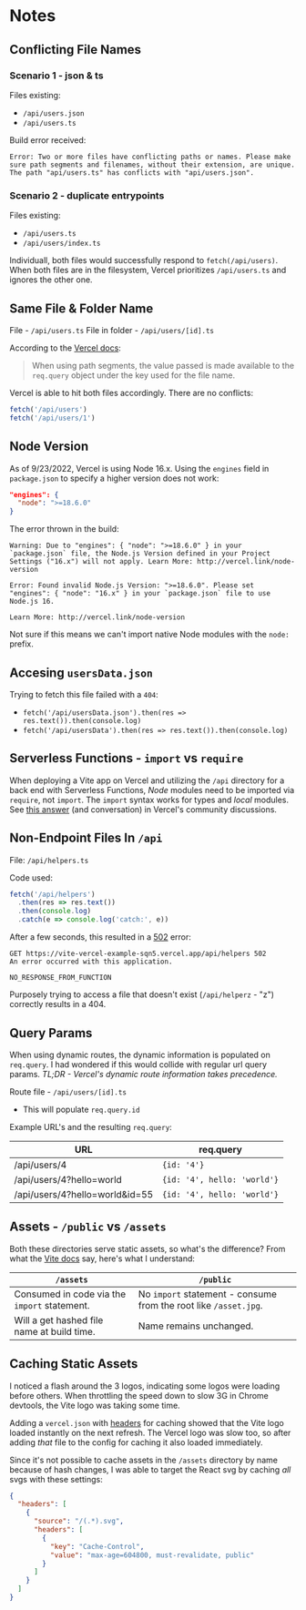# Notes

## Conflicting File Names

### Scenario 1 - json & ts

Files existing:

- `/api/users.json`
- `/api/users.ts`

Build error received:

```
Error: Two or more files have conflicting paths or names. Please make sure path segments and filenames, without their extension, are unique. The path "api/users.ts" has conflicts with "api/users.json".
```

### Scenario 2 - duplicate entrypoints

Files existing:

- `/api/users.ts`
- `/api/users/index.ts`

Individuall, both files would successfully respond to `fetch(/api/users)`. When both files are in the filesystem, Vercel prioritizes `/api/users.ts` and ignores the other one.

## Same File & Folder Name

File - `/api/users.ts`
File in folder - `/api/users/[id].ts`

According to the [Vercel docs](https://vercel.com/docs/concepts/functions/serverless-functions#path-segments):

> When using path segments, the value passed is made available to the `req.query` object under the key used for the file name.

Vercel is able to hit both files accordingly. There are no conflicts:

```javascript
fetch('/api/users')
fetch('/api/users/1')
```

## Node Version

As of 9/23/2022, Vercel is using Node 16.x. Using the `engines` field in `package.json` to specify a higher version does not work:

```json
"engines": {
  "node": ">=18.6.0"
}
```

The error thrown in the build:

```
Warning: Due to "engines": { "node": ">=18.6.0" } in your `package.json` file, the Node.js Version defined in your Project Settings ("16.x") will not apply. Learn More: http://vercel.link/node-version

Error: Found invalid Node.js Version: ">=18.6.0". Please set "engines": { "node": "16.x" } in your `package.json` file to use Node.js 16.

Learn More: http://vercel.link/node-version
```

Not sure if this means we can't import native Node modules with the `node:` prefix.

## Accesing `usersData.json`

Trying to fetch this file failed with a `404`:

- `fetch('/api/usersData.json').then(res => res.text()).then(console.log)`
- `fetch('/api/usersData').then(res => res.text()).then(console.log)`

## Serverless Functions - `import` vs `require`

When deploying a Vite app on Vercel and utilizing the `/api` directory for a back end with Serverless Functions, _Node_ modules need to be imported via `require`, not `import`. The `import` syntax works for types and _local_ modules. See [this answer](https://github.com/vercel/community/discussions/893#discussioncomment-3756470) (and conversation) in Vercel's community discussions.

## Non-Endpoint Files In `/api`

File: `/api/helpers.ts`

Code used:

```javascript
fetch('/api/helpers')
  .then(res => res.text())
  .then(console.log)
  .catch(e => console.log('catch:', e))
```

After a few seconds, this resulted in a [502](https://developer.mozilla.org/en-US/docs/Web/HTTP/Status/502) error:

```
GET https://vite-vercel-example-sqn5.vercel.app/api/helpers 502
An error occurred with this application.

NO_RESPONSE_FROM_FUNCTION
```

Purposely trying to access a file that doesn't exist (`/api/helperz` - "z") correctly results in a 404.

## Query Params

When using dynamic routes, the dynamic information is populated on `req.query`. I had wondered if this would collide with regular url query params. _TL;DR - Vercel's dynamic route information takes precedence._

Route file - `/api/users/[id].ts`

- This will populate `req.query.id`

Example URL's and the resulting `req.query`:

| URL                            | req.query                   |
| ------------------------------ | --------------------------- |
| /api/users/4                   | `{id: '4'}`                 |
| /api/users/4?hello=world       | `{id: '4', hello: 'world'}` |
| /api/users/4?hello=world&id=55 | `{id: '4', hello: 'world'}` |

## Assets - `/public` vs `/assets`

Both these directories serve static assets, so what's the difference? From what the [Vite docs](https://vitejs.dev/guide/assets.html) say, here's what I understand:

| `/assets`                                    | `/public`                                                        |
| -------------------------------------------- | ---------------------------------------------------------------- |
| Consumed in code via the `import` statement. | No `import` statement - consume from the root like `/asset.jpg`. |
| Will a get hashed file name at build time.   | Name remains unchanged.                                          |

## Caching Static Assets

I noticed a flash around the 3 logos, indicating some logos were loading before others. When throttling the speed down to slow 3G in Chrome devtools, the Vite logo was taking some time.

Adding a `vercel.json` with [headers](https://vercel.com/docs/project-configuration#project-configuration/headers) for caching showed that the Vite logo loaded instantly on the next refresh. The Vercel logo was slow too, so after adding _that_ file to the config for caching it also loaded immediately.

Since it's not possible to cache assets in the `/assets` directory by name because of hash changes, I was able to target the React svg by caching _all_ svgs with these settings:

```json
{
  "headers": [
    {
      "source": "/(.*).svg",
      "headers": [
        {
          "key": "Cache-Control",
          "value": "max-age=604800, must-revalidate, public"
        }
      ]
    }
  ]
}
```
